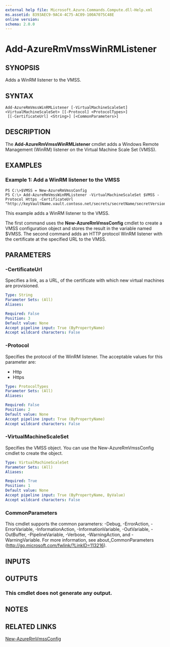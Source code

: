 ```yaml
---
external help file: Microsoft.Azure.Commands.Compute.dll-Help.xml
ms.assetid: 8393AEC9-9AC4-4C75-AC09-100A7075C48E
online version: 
schema: 2.0.0
---
```


# Add-AzureRmVmssWinRMListener

## SYNOPSIS
Adds a WinRM listener to the VMSS.

## SYNTAX

```
Add-AzureRmVmssWinRMListener [-VirtualMachineScaleSet] <VirtualMachineScaleSet> [[-Protocol] <ProtocolTypes>]
 [[-CertificateUrl] <String>] [<CommonParameters>]
```

## DESCRIPTION
The **Add-AzureRmVmssWinRMListener** cmdlet adds a Windows Remote Management (WinRM) listener on the Virtual Machine Scale Set (VMSS).

## EXAMPLES

### Example 1: Add a WinRM listener to the VMSS
```
PS C:\>$VMSS = New-AzureRmVmssConfig
PS C:\> Add-AzureRmVmssWinRMListener -VirtualMachineScaleSet $VMSS -Protocol Https -CertificateUrl "http://keyVaultName.vault.contoso.net/secrets/secretName/secretVersion"
```

This example adds a WinRM listener to the VMSS.

The first command uses the **New-AzureRmVmssConfig** cmdlet to create a VMSS configuration object and stores the result in the variable named $VMSS.
The second command adds an HTTP protocol WinRM listener with the certificate at the specified URL to the VMSS.

## PARAMETERS

### -CertificateUrl
Specifies a link, as a URL, of the certificate with which new virtual machines are provisioned.

```yaml
Type: String
Parameter Sets: (All)
Aliases: 

Required: False
Position: 3
Default value: None
Accept pipeline input: True (ByPropertyName)
Accept wildcard characters: False
```

### -Protocol
Specifies the protocol of the WinRM listener.
The acceptable values for this parameter are:

- Http
- Https

```yaml
Type: ProtocolTypes
Parameter Sets: (All)
Aliases: 

Required: False
Position: 2
Default value: None
Accept pipeline input: True (ByPropertyName)
Accept wildcard characters: False
```

### -VirtualMachineScaleSet
Specifies the VMSS object.
You can use the New-AzureRmVmssConfig cmdlet to create the object.

```yaml
Type: VirtualMachineScaleSet
Parameter Sets: (All)
Aliases: 

Required: True
Position: 1
Default value: None
Accept pipeline input: True (ByPropertyName, ByValue)
Accept wildcard characters: False
```

### CommonParameters
This cmdlet supports the common parameters: -Debug, -ErrorAction, -ErrorVariable, -InformationAction, -InformationVariable, -OutVariable, -OutBuffer, -PipelineVariable, -Verbose, -WarningAction, and -WarningVariable. For more information, see about_CommonParameters (http://go.microsoft.com/fwlink/?LinkID=113216).

## INPUTS

## OUTPUTS

### This cmdlet does not generate any output.

## NOTES

## RELATED LINKS

[New-AzureRmVmssConfig](./New-AzureRmVmssConfig.md)


